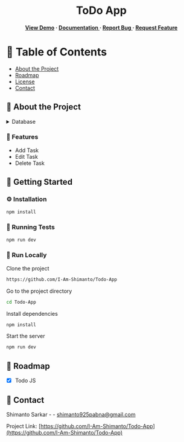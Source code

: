 <div align='center'>

<h1>ToDo App</h1>
<h4> <a href=https://todo-app-rho-eight-49.vercel.app/>View Demo</a> <span> · </span> <a href="https://github.com/I-Am-Shimanto/Todo-App/blob/master/README.md"> Documentation </a> <span> · </span> <a href="https://github.com/I-Am-Shimanto/Todo-App/issues"> Report Bug </a> <span> · </span> <a href="https://github.com/I-Am-Shimanto/Todo-App/issues"> Request Feature </a> </h4>


</div>

# :notebook_with_decorative_cover: Table of Contents

- [About the Project](#star2-about-the-project)
- [Roadmap](#compass-roadmap)
- [License](#warning-license)
- [Contact](#handshake-contact)


## :star2: About the Project
<details> <summary>Database</summary> <ul>
<li><a href="firebase.google.com">Firebase</a></li>
</ul> </details>

### :dart: Features
- Add Task
- Edit Task
- Delete Task


## :toolbox: Getting Started

### :gear: Installation


```bash
npm install
```


### :test_tube: Running Tests


```bash
npm run dev
```


### :running: Run Locally

Clone the project

```bash
https://github.com/I-Am-Shimanto/Todo-App
```
Go to the project directory
```bash
cd Todo-App
```
Install dependencies
```bash
npm install
```
Start the server
```bash
npm run dev
```


## :compass: Roadmap

* [x] Todo JS



## :handshake: Contact

Shimanto Sarkar - - shimanto925pabna@gmail.com

Project Link: [https://github.com/I-Am-Shimanto/Todo-App](https://github.com/I-Am-Shimanto/Todo-App)
